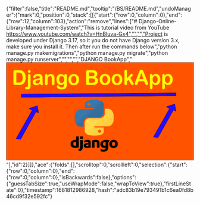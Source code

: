 {"filter":false,"title":"README.md","tooltip":"/BS/README.md","undoManager":{"mark":0,"position":0,"stack":[[{"start":{"row":0,"column":0},"end":{"row":12,"column":103},"action":"remove","lines":["# Django-Online-Library-Management-System","This is tutorial video from YouTube https://www.youtube.com/watch?v=HnBluva-Gx4","","","Project is developed under Django 3.17, so it you do not have Django version 3.x, make sure you install it. Then after run the commands below","python manage.py makemigrations","python manage.py migrate","python manage.py runserver","","","","DJANGO BookApp","![alt text](https://github.com/MoTechStore/Django-Online-Library-Management-System/blob/main/thumb.png)"],"id":2}]]},"ace":{"folds":[],"scrolltop":0,"scrollleft":0,"selection":{"start":{"row":0,"column":0},"end":{"row":0,"column":0},"isBackwards":false},"options":{"guessTabSize":true,"useWrapMode":false,"wrapToView":true},"firstLineState":0},"timestamp":1681812986928,"hash":"adc83b19e793491b1c6ea0fd8b46cd9f32e592fc"}